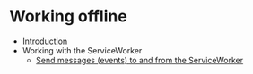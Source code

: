# Working offline

- [Introduction](Introduction_to_offline_work.md)
- Working with the ServiceWorker
    - [Send messages (events) to and from the ServiceWorker](Messages_to_and_from_the_ServiceWorker.md)